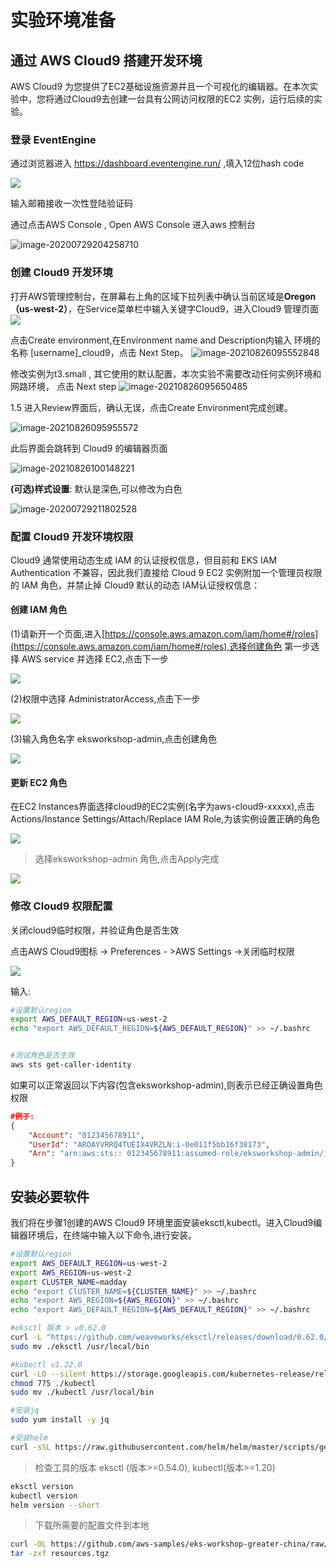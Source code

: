 # 实验环境准备


## 通过 AWS Cloud9 搭建开发环境
AWS Cloud9 为您提供了EC2基础设施资源并且一个可视化的编辑器。在本次实验中，您将通过Cloud9去创建一台具有公网访问权限的EC2 实例，运行后续的实验。

### 登录 EventEngine
通过浏览器进入 https://dashboard.eventengine.run/ ,填入12位hash code

![](./media/image-20200729204214972.png)

输入邮箱接收一次性登陆验证码

通过点击AWS Console , Open AWS Console 进入aws 控制台

![image-20200729204258710](./media/image-20200729204258710.png)

### 创建 Cloud9 开发环境 

打开AWS管理控制台，在屏幕右上角的区域下拉列表中确认当前区域是**Oregon（us-west-2）**，在Service菜单栏中输入关键字Cloud9，进入Cloud9 管理页面
![](./media/15764751257913/15764752078709.jpg?raw=true")



点击Create environment,在Environment name and Description内输入 环境的名称 [username]_cloud9，点击 Next Step。
![image-20210826095552848](./media/Jietu20211103-162140.png)

修改实例为t3.small , 其它使用的默认配置，本次实验不需要改动任何实例环境和网路环境， 点击 Next step
   ![image-20210826095650485](./media/image-20210826095650485.png)



1.5 进入Review界面后，确认无误，点击Create Environment完成创建。

![image-20210826095955572](./media/image-20210826095955572.png)

此后界面会跳转到 Cloud9 的编辑器页面

![image-20210826100148221](./media/image-20210826100148221.png)



**(可选)样式设置**: 默认是深色,可以修改为白色

![image-20200729211802528](./media/image-20200729211802528.png)

### 配置 Cloud9 开发环境权限

Cloud9 通常使用动态生成 IAM 的认证授权信息，但目前和 EKS IAM Authentication 不兼容，因此我们直接给 Cloud 9 EC2 实例附加一个管理员权限的 IAM 角色，并禁止掉 Cloud9 默认的动态 IAM认证授权信息：

#### 创建 IAM 角色

(1)请新开一个页面,进入[https://console.aws.amazon.com/iam/home#/roles](https://console.aws.amazon.com/iam/home#/roles),选择创建角色 第一步选择 AWS service 并选择 EC2,点击下一步

![](./media/15764751257913/15764753509904.png)

(2)权限中选择 AdministratorAccess,点击下一步

![](./media/15764751257913/15764753504307.png)

(3)输入角色名字 eksworkshop-admin,点击创建角色

![](./media/15764751257913/15764753507358.png)

#### 更新 EC2 角色
在EC2 Instances界面选择cloud9的EC2实例(名字为aws-cloud9-xxxxx),点击Actions/Instance Settings/Attach/Replace IAM Role,为该实例设置正确的角色

  ![](./media/15764751257913/1576503061.png)

>   选择eksworkshop-admin 角色,点击Apply完成

![](./media/15764751257913/15764754031465.png)

### 修改 Cloud9 权限配置

关闭cloud9临时权限，并验证角色是否生效

点击AWS Cloud9图标 -> Preferences - >AWS Settings ->关闭临时权限

 ![](./media/15764751257913/15765030614319.png)

输入:

```bash
#设置默认region
export AWS_DEFAULT_REGION=us-west-2
echo "export AWS_DEFAULT_REGION=${AWS_DEFAULT_REGION}" >> ~/.bashrc


#测试角色是否生效
aws sts get-caller-identity
```
如果可以正常返回以下内容(包含eksworkshop-admin),则表示已经正确设置角色权限
```json
#例子:
{
    "Account": "012345678911", 
    "UserId": "AROAYVRRQ4TUEIX4VRZLN:i-0e011f5bb16f38173", 
    "Arn": "arn:aws:sts:: 012345678911:assumed-role/eksworkshop-admin/i-0e011f5bb16f38173"
}
```
## 安装必要软件

我们将在步骤1创建的AWS Cloud9 环境里面安装eksctl,kubectl。进入Cloud9编辑器环境后，在终端中输入以下命令,进行安装。

```bash
#设置默认region
export AWS_DEFAULT_REGION=us-west-2
export AWS_REGION=us-west-2
export CLUSTER_NAME=madday
echo "export ClUSTER_NAME=${CLUSTER_NAME}" >> ~/.bashrc
echo "export AWS_REGION=${AWS_REGION}" >> ~/.bashrc
echo "export AWS_DEFAULT_REGION=${AWS_DEFAULT_REGION}" >> ~/.bashrc

#eksctl 版本 > v0.62.0
curl -L "https://github.com/weaveworks/eksctl/releases/download/0.62.0/eksctl_$(uname -s)_amd64.tar.gz" | tar xz -C .
sudo mv ./eksctl /usr/local/bin

#kubectl v1.22.0
curl -LO --silent https://storage.googleapis.com/kubernetes-release/release/`curl -s https://storage.googleapis.com/kubernetes-release/release/stable.txt`/bin/linux/amd64/kubectl
chmod 775 ./kubectl
sudo mv ./kubectl /usr/local/bin

#安装jq
sudo yum install -y jq

#安装helm
curl -sSL https://raw.githubusercontent.com/helm/helm/master/scripts/get-helm-3 | bash

```

>检查工具的版本 eksctl (版本>=0.54.0), kubectl(版本>=1.20)

```bash
eksctl version
kubectl version
helm version --short
```

> 下载所需要的配置文件到本地

```bash
curl -OL https://github.com/aws-samples/eks-workshop-greater-china/raw/master/global/2020_GCR_SZ_ContainerDay/resources.tgz
tar -zxf resources.tgz
```

